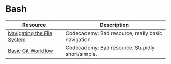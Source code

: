 # Bash

| Resource                                                                                                                                                                    | Description                                        |
| --------------------------------------------------------------------------------------------------------------------------------------------------------------------------- | -------------------------------------------------- |
| [Navigating the File System](https://www.codecademy.com/learn/paths/computer-science/tracks/cspath-development-skills/modules/learn-the-command-line-navigation/cheatsheet) | Codecademy: Bad resource, really basic navigation. |
| [Basic Git Workflow](https://www.codecademy.com/learn/paths/computer-science/tracks/cspath-development-skills/modules/learn-git-git-workflow-u/cheatsheet)                  | Codecademy: Bad resource. Stupidly short/simple.   |

